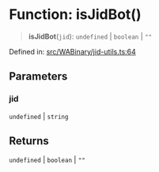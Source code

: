 # Function: isJidBot()

> **isJidBot**(`jid`): `undefined` \| `boolean` \| `""`

Defined in: [src/WABinary/jid-utils.ts:64](https://github.com/Fokusdotid/bail/blob/546bbbb35e652e95f45982a71bee62b2c682e4eb/src/WABinary/jid-utils.ts#L64)

## Parameters

### jid

`undefined` | `string`

## Returns

`undefined` \| `boolean` \| `""`
